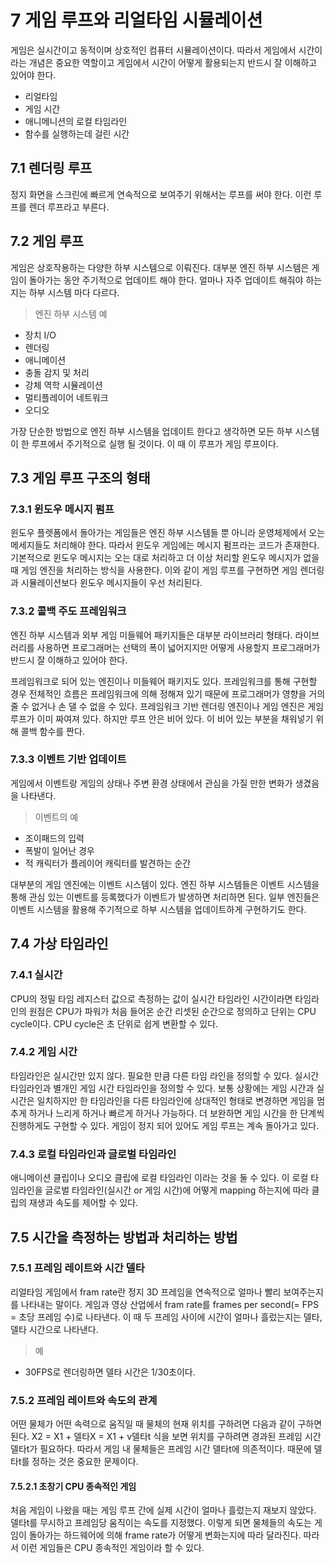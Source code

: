 # 7 게임 루프와 리얼타임 시뮬레이션

게임은 실시간이고 동적이며 상호적인 컴퓨터 시뮬레이션이다.
따라서 게임에서 시간이라는 개념은 중요한 역할이고 게임에서 시간이 어떻게 활용되는지 반드시 잘 이해하고 있어야 한다.
* 리얼타임
* 게임 시간
* 애니메니션의 로컬 타임라인
* 함수를 실행하는데 걸린 시간

## 7.1 렌더링 루프

정지 화면을 스크린에 빠르게 연속적으로 보여주기 위해서는 루프를 써야 한다.
이런 루프를 렌더 루프라고 부른다.

## 7.2 게임 루프

게임은 상호작용하는 다양한 하부 시스템으로 이뤄진다.
대부분 엔진 하부 시스템은 게임이 돌아가는 동안 주기적으로 업데이트 해야 한다.
얼마나 자주 업데이트 해줘야 하는지는 하부 시스템 마다 다르다.

> 엔진 하부 시스템 예
* 장치 I/O
* 렌더링
* 애니메이션
* 충돌 감지 및 처리
* 강체 역학 시뮬레이션
* 멀티플레이어 네트워크
* 오디오

가장 단순한 방법으로 엔진 하부 시스템을 업데이트 한다고 생각하면 모든 하부 시스템이 한 루프에서 주기적으로 실행 될 것이다.
이 때 이 루프가 게임 루프이다.

## 7.3 게임 루프 구조의 형태

### 7.3.1 윈도우 메시지 펌프

윈도우 플렛폼에서 돌아가는 게임들은 엔진 하부 시스템들 뿐 아니라 운영체제에서 오는 메세지들도 처리해야 한다.
따라서 윈도우 게임에는 메시지 펌프라는 코드가 존재한다.
기본적으로 윈도우 메시지는 오는 대로 처리하고 더 이상 처리할 윈도우 메시지가 없을 때 게임 엔진을 처리하는 방식을 사용한다.
이와 같이 게임 루프를 구현하면 게임 렌더링과 시뮬레이션보다 윈도우 메시지들이 우선 처리된다.

### 7.3.2 콜백 주도 프레임워크

엔진 하부 시스템과 외부 게임 미들웨어 패키지들은 대부분 라이브러리 형태다.
라이브러리를 사용하면 프로그래머는 선택의 폭이 넓어지지만 어떻게 사용할지 프로그래머가 반드시 잘 이해하고 있어야 한다.

프레임워크로 되어 있는 엔진이나 미들웨어 패키지도 있다.
프레임워크를 통해 구현할 경우 전체적인 흐름은 프레임워크에 의해 정해져 있기 때문에 프로그래머가 영향을 거의 줄 수 없거나 손 댈 수 없을 수 있다.
프레임워크 기반 렌더링 엔진이나 게임 엔진은 게임 루프가 이미 짜여져 있다.
하지만 루프 안은 비어 있다.
이 비어 있는 부분을 채워넣기 위해 콜백 함수를 짠다.

### 7.3.3 이벤트 기반 업데이트

게임에서 이벤트랑 게임의 상태나 주변 환경 상태에서 관심을 가질 만한 변화가 생겼음을 나타낸다.
> 이벤트의 예
* 조이패드의 입력
* 폭발이 일어난 경우
* 적 캐릭터가 플레이어 캐릭터를 발견하는 순간

대부분의 게임 엔진에는 이벤트 시스템이 있다.
엔진 하부 시스템들은 이벤트 시스템을 통해 관심 있는 이벤트를 등록했다가 이벤트가 발생하면 처리하면 된다.
일부 엔진들은 이벤트 시스템을 활용해 주기적으로 하부 시스템을 업데이트하게 구현하기도 한다.

## 7.4 가상 타임라인

### 7.4.1 실시간

CPU의 정밀 타임 레지스터 값으로 측정하는 값이 실시간 타임라인 시간이라면 타임라인의 원점은 CPU가 파워가 처음 들어온 순간 리셋된 순간으로 정의하고 단위는 CPU cycle이다. CPU cycle은 초 단위로 쉽게 변환할 수 있다.

### 7.4.2 게임 시간

타임라인은 실시간만 있지 않다.
필요한 만큼 다른 타임 라인을 정의할 수 있다.
실시간 타임라인과 별개인 게임 시간 타임라인을 정의할 수 있다.
보통 상황에는 게임 시간과 실시간은 일치하지만 한 타임라인을 다른 타임라인에 상대적인 형태로 변경하면 게임을 멈추게 하거나 느리게 하거나 빠르게 하거나 가능하다.
더 보완하면 게임 시간을 한 단계씩 진행하게도 구현할 수 있다.
게임이 정지 되어 있어도 게임 루프는 계속 돌아가고 있다.

### 7.4.3 로컬 타임라인과 글로벌 타임라인

애니메이션 클립이나 오디오 클립에 로컬 타임라인 이라는 것을 둘 수 있다.
이 로컬 타임라인을 글로벌 타임라인(실시간 or 게임 시간)에 어떻게 mapping 하는지에 따라 클립의 재생과 속도를 제어할 수 있다.

## 7.5 시간을 측정하는 방법과 처리하는 방법

### 7.5.1 프레임 레이트와 시간 델타

리얼타임 게임에서 fram rate란 정지 3D 프레임을 연속적으로 얼마나 빨리 보여주는지를 나타내는 말이다.
게임과 영상 산업에서 fram rate를 frames per second(= FPS = 초당 프레임 수)로 나타낸다.
이 때 두 프레임 사이에 시간이 얼마나 흘렀는지는 델타, 델타 시간으로 나타낸다.

> 예
* 30FPS로 렌더링하면 델타 시간은 1/30초이다.

### 7.5.2 프레임 레이트와 속도의 관계

어떤 물체가 어떤 속력으로 움직일 때 물체의 현재 위치를 구하려면 다음과 같이 구하면 된다.
X2 = X1 + 델타X = X1 + v델타t
식을 보면 위치를 구하려면 경과된 프레임 시간 델타t가 필요하다.
따라서 게임 내 물체들은 프레임 시간 델타t에 의존적이다.
때문에 델타t를 정하는 것은 중요한 문제이다.

#### 7.5.2.1 초창기 CPU 종속적인 게임

처음 게임이 나왔을 때는 게임 루프 간에 실제 시간이 얼마나 흘렀는지 재보지 않았다.
델타t를 무시하고 프레임당 움직이는 속도를 지정했다.
이렇게 되면 물체들의 속도는 게임이 돌아가는 하드웨어에 의해 frame rate가 어떻게 변화는지에 따라 달라진다.
따라서 이런 게임들은 CPU 종속적인 게임이라 할 수 있다.
